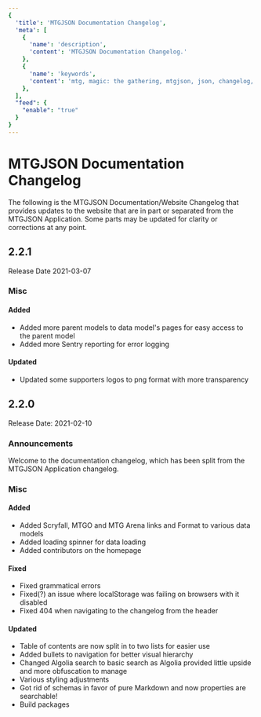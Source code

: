```yaml
---
{
  'title': 'MTGJSON Documentation Changelog',
  'meta': [
    {
      'name': 'description',
      'content': 'MTGJSON Documentation Changelog.'
    },
    {
      'name': 'keywords',
      'content': 'mtg, magic: the gathering, mtgjson, json, changelog, docs, docs changelog',
    },
  ],
  "feed": {
    "enable": "true"
  }
}
---
```


# MTGJSON Documentation Changelog
The following is the MTGJSON Documentation/Website Changelog that provides updates to the website that are in part or separated from the MTGJSON Application. Some parts may be updated for clarity or corrections at any point.

## 2.2.1
Release Date 2021-03-07

### Misc

#### Added
- Added more parent models to data model's pages for easy access to the parent model
- Added more Sentry reporting for error logging

#### Updated
- Updated some supporters logos to png format with more transparency

## 2.2.0
Release Date: 2021-02-10

### Announcements
Welcome to the documentation changelog, which has been split from the MTGJSON Application changelog.

### Misc
#### Added
- Added Scryfall, MTGO and MTG Arena links and Format to various data models
- Added loading spinner for data loading
- Added contributors on the homepage
#### Fixed
- Fixed grammatical errors
- Fixed(?) an issue where localStorage was failing on browsers with it disabled
- Fixed 404 when navigating to the changelog from the header
#### Updated
- Table of contents are now split in to two lists for easier use
- Added bullets to navigation for better visual hierarchy
- Changed Algolia search to basic search as Algolia provided little upside and more obfuscation to manage
- Various styling adjustments
- Got rid of schemas in favor of pure Markdown and now properties are searchable!
- Build packages
